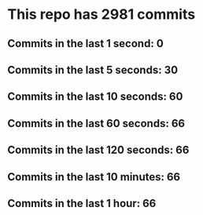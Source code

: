 # This repo has 2981 commits

## Commits in the last 1 second: 0
## Commits in the last 5 seconds: 30
## Commits in the last 10 seconds: 60
## Commits in the last 60 seconds: 66
## Commits in the last 120 seconds: 66
## Commits in the last 10 minutes: 66
## Commits in the last 1 hour: 66

